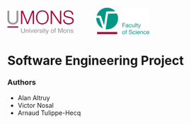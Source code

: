 <p>
    <img src="./resources/umons.png" width="150" alt="UMONS Logo">
        &nbsp&nbsp&nbsp&nbsp&nbsp&nbsp&nbsp&nbsp&nbsp&nbsp&nbsp
    <img src="./resources/umons-fs.png" width="120" alt="UMONS Logo">
</p>

# Software Engineering Project

### Authors

- Alan Altruy
- Victor Nosal
- Arnaud Tulippe-Hecq